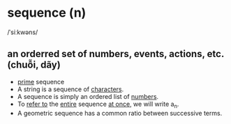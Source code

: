 # sequence (n)

/ˈsiːkwəns/

## an orderred set of numbers, events, actions, etc. (chuỗi, dãy)

- [prime](../p/prime-n.md#a-number-that-can-be-divided-exactly-only-by-itself-and-1-số-nguyên-tố) sequence
- A string is a sequence of [characters](../c/character-n.md#a-letter-sign-mark-or-symbol-used-in-writing-in-printing-or-on-computers-kí-tự).
- A sequence is simply an ordered list of [numbers](../n/number-n.md#a-word-or-symbol-that-represents-an-amount-or-a-quantity-số).
- To [refer to](../r/refer-to-pv.md#to-describe-or-be-connected-to-somebodysomething-đề-cập) the [entire](../e/entire-adj.md#including-everything-everyone-or-every-part-toàn-bộ) sequence [at once](../a/at-once-i.md#at-the-same-time-đồng-thời-cùng-lúc), we will write a<sub>n</sub>.
- A geometric sequence has a common ratio between successive terms.